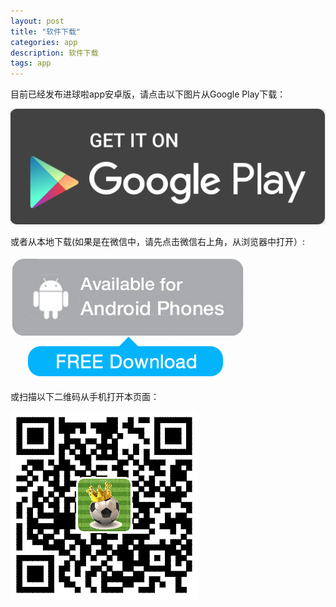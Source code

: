 ```yaml
---
layout: post
title: "软件下载"
categories: app
description: 软件下载
tags: app
---
```

目前已经发布进球啦app安卓版，请点击以下图片从Google Play下载：

[![从Google Play下载](/media/files/googleplay.png)](https://play.google.com/store/apps/details?id=com.dfordsoft.bearkani.lite)

或者从本地下载(如果是在微信中，请先点击微信右上角，从浏览器中打开）:

[![从本地下载](/media/files/AndroidApp-Download.png)](https://sh.yii.li/apk/bearkani-lite.apk)

或扫描以下二维码从手机打开本页面：

![扫描下载安卓版本](/media/files/AndroidApp-DownloadQr.png)
